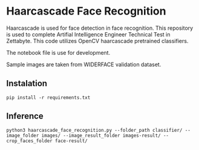 # Haarcascade Face Recognition
Haarcascade is used for face detection in face recognition. This repository is used to complete Artifial Intelligence Engineer Technical Test in Zettabyte.
This code utilizes OpenCV haarcascade pretrained classifiers. 

The notebook file is use for development.

Sample images are taken from WIDERFACE validation dataset.

## Instalation
```
pip install -r requirements.txt 
```

## Inference
```
python3 haarcascade_face_recognition.py --folder_path classifier/ --image_folder images/ --image_result_folder images-result/ --crop_faces_folder face-result/ 
```
